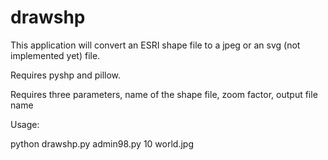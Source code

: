 # drawshp

This application will convert an ESRI shape file to a jpeg or an svg (not implemented yet) file.

Requires pyshp and pillow.

Requires three parameters,    name of the shape file,  zoom factor,  output file name

Usage:

python drawshp.py admin98.py  10  world.jpg

